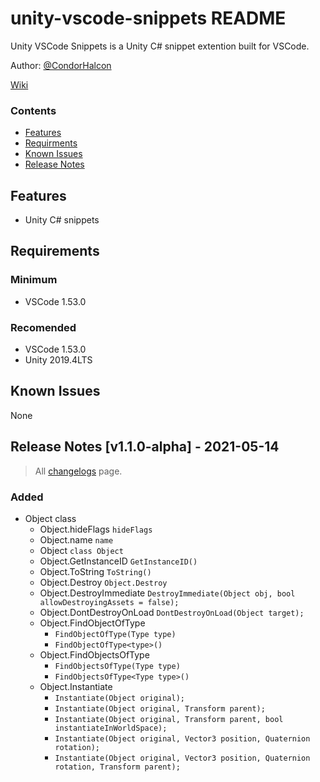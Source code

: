 # unity-vscode-snippets README

Unity VSCode Snippets is a Unity C# snippet extention built for VSCode.

Author: [@CondorHalcon](https://github.com/CondorHalcon)

[Wiki](https://github.com/CondorHalcon/unity-vscode-snippets/wiki)

### Contents
- [Features](#features)
- [Requirments](#requirements)
- [Known Issues](#known-issues)
- [Release Notes](#release-notes-v100-alpha1---2021-02-13)

## Features

- Unity C# snippets

## Requirements
### Minimum
- VSCode 1.53.0

### Recomended
- VSCode 1.53.0
- Unity 2019.4LTS

## Known Issues
None

## Release Notes [v1.1.0-alpha] - 2021-05-14
> All [changelogs](https://github.com/CondorHalcon/unity-vscode-snippets/wiki/CHANGELOGS) page.

### Added
- Object class
  - Object.hideFlags `hideFlags`
  - Object.name `name`
  - Object `class Object`
  - Object.GetInstanceID `GetInstanceID()`
  - Object.ToString `ToString()`
  - Object.Destroy `Object.Destroy`
  - Object.DestroyImmediate `DestroyImmediate(Object obj, bool allowDestroyingAssets = false);`
  - Object.DontDestroyOnLoad `DontDestroyOnLoad(Object target);`
  - Object.FindObjectOfType
    - `FindObjectOfType(Type type)`
    - `FindObjectOfType<type>()`
  - Object.FindObjectsOfType
    - `FindObjectsOfType(Type type)`
    - `FindObjectsOfType<Type type>()`
  - Object.Instantiate
    - `Instantiate(Object original);`
    - `Instantiate(Object original, Transform parent);`
    - `Instantiate(Object original, Transform parent, bool instantiateInWorldSpace);`
    - `Instantiate(Object original, Vector3 position, Quaternion rotation);`
    - `Instantiate(Object original, Vector3 position, Quaternion rotation, Transform parent);`
    